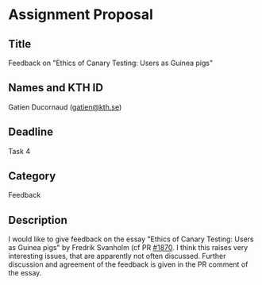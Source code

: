 # Assignment Proposal

## Title

Feedback on "Ethics of Canary Testing: Users as Guinea pigs"

## Names and KTH ID

Gatien Ducornaud (gatien@kth.se)

## Deadline

Task 4

## Category

Feedback

## Description

I would like to give feedback on the essay "Ethics of Canary Testing: Users as Guinea pigs" by Fredrik Svanholm (cf PR [#1870](https://github.com/KTH/devops-course/pull/1870).
I think this raises very interesting issues, that are apparently not often discussed.
Further discussion and agreement of the feedback is given in the PR comment of the essay.
